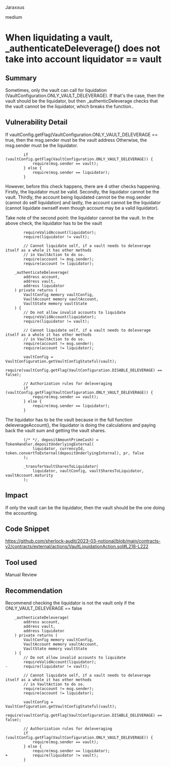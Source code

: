 Jaraxxus

medium

# When liquidating a vault, _authenticateDeleverage() does not take into account liquidator == vault

## Summary

Sometimes, only the vault can call for liquidation (VaultConfiguration.ONLY_VAULT_DELEVERAGE). If that's the case, then the vault should be the liquidator, but then _authenticDeleverage checks that the vault cannot be the liquidator, which breaks the function..

## Vulnerability Detail

If vaultConfig.getFlag(VaultConfiguration.ONLY_VAULT_DELEVERAGE == true, then the msg.sender must be the vault address Otherwise, the msg.sender must be the liquidator.

```solidity
        if (vaultConfig.getFlag(VaultConfiguration.ONLY_VAULT_DELEVERAGE)) {
            require(msg.sender == vault);
        } else {
            require(msg.sender == liquidator);
        }
```

However, before this check happens, there are 4 other checks happening. Firstly, the liquidator must be valid. Secondly, the liquidator cannot be the vault. Thirdly, the account being liquidated cannot be the msg.sender (cannot do self liquidation) and lastly, the account cannot be the liquidator (cannot liquidate ownself even though account may be a valid liquidator). 

Take note of the second point: the liquidator cannot be the vault. In the above check, the liquidator has to be the vault

```solidity
        requireValidAccount(liquidator);
        require(liquidator != vault);

        // Cannot liquidate self, if a vault needs to deleverage itself as a whole it has other methods 
        // in VaultAction to do so.
        require(account != msg.sender);
        require(account != liquidator);
```

```solidity
    _authenticateDeleverage(
        address account,
        address vault,
        address liquidator
    ) private returns (
        VaultConfig memory vaultConfig,
        VaultAccount memory vaultAccount,
        VaultState memory vaultState
    ) {
        // Do not allow invalid accounts to liquidate
        requireValidAccount(liquidator);
        require(liquidator != vault);

        // Cannot liquidate self, if a vault needs to deleverage itself as a whole it has other methods 
        // in VaultAction to do so.
        require(account != msg.sender);
        require(account != liquidator);

        vaultConfig = VaultConfiguration.getVaultConfigStateful(vault);
        require(vaultConfig.getFlag(VaultConfiguration.DISABLE_DELEVERAGE) == false);

        // Authorization rules for deleveraging
        if (vaultConfig.getFlag(VaultConfiguration.ONLY_VAULT_DELEVERAGE)) {
            require(msg.sender == vault);
        } else {
            require(msg.sender == liquidator);
        }
```

The liquidator has to be the vault because in the full function deleverageAccount(), the liquidator is doing the calculations and paying back the vault sum and getting the vault shares.

```solidity
        (/* */, depositAmountPrimeCash) = TokenHandler.depositUnderlyingExternal(
            liquidator, currencyId, token.convertToExternal(depositUnderlyingInternal), pr, false 
        );
```

```solidity
        _transferVaultSharesToLiquidator(
            liquidator, vaultConfig, vaultSharesToLiquidator, vaultAccount.maturity
        );
```

## Impact

If only the vault can be the liquidator, then the vault should be the one doing the accounting. 

## Code Snippet

https://github.com/sherlock-audit/2023-03-notional/blob/main/contracts-v2/contracts/external/actions/VaultLiquidationAction.sol#L218-L222

## Tool used

Manual Review

## Recommendation

Recommend checking the liquidator is not the vault only if the ONLY_VAULT_DELEVERAGE == false

```solidity
    _authenticateDeleverage(
        address account,
        address vault,
        address liquidator
    ) private returns (
        VaultConfig memory vaultConfig,
        VaultAccount memory vaultAccount,
        VaultState memory vaultState
    ) {
        // Do not allow invalid accounts to liquidate
        requireValidAccount(liquidator);
-       require(liquidator != vault);

        // Cannot liquidate self, if a vault needs to deleverage itself as a whole it has other methods 
        // in VaultAction to do so.
        require(account != msg.sender);
        require(account != liquidator);

        vaultConfig = VaultConfiguration.getVaultConfigStateful(vault);
        require(vaultConfig.getFlag(VaultConfiguration.DISABLE_DELEVERAGE) == false);

        // Authorization rules for deleveraging
        if (vaultConfig.getFlag(VaultConfiguration.ONLY_VAULT_DELEVERAGE)) {
            require(msg.sender == vault);
        } else {
            require(msg.sender == liquidator);
+           require(liquidator != vault);
        }
```
